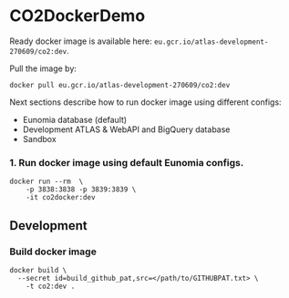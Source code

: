 # CO2DockerDemo

Ready docker image is available here: `eu.gcr.io/atlas-development-270609/co2:dev`. 

Pull the image by:
```
docker pull eu.gcr.io/atlas-development-270609/co2:dev
```

Next sections describe how to run docker image using different configs:
- Eunomia database (default)
- Development ATLAS & WebAPI and BigQuery database
- Sandbox 

### 1. Run docker image using default Eunomia configs.
```
docker run --rm  \
    -p 3838:3838 -p 3839:3839 \
    -it co2docker:dev
```

## Development

### Build docker image

```
docker build \
  --secret id=build_github_pat,src=</path/to/GITHUBPAT.txt> \
    -t co2:dev . 
```

